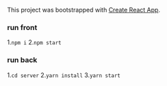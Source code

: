 This project was bootstrapped with [Create React App](https://github.com/facebook/create-react-app).

### run front
1.`npm i`
2.`npm start`

### run back
1.`cd server`
2.`yarn install`
3.`yarn start`